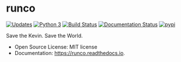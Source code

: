 # runco

[![Updates](https://pyup.io/repos/github/kwierman/runco/shield.svg)](https://pyup.io/repos/github/kwierman/runco/)
[![Python 3](https://pyup.io/repos/github/kwierman/runco/python-3-shield.svg)](https://pyup.io/repos/github/kwierman/runco/)
[![Build Status](https://travis-ci.org/kwierman/runco.svg?branch=master)](https://travis-ci.org/kwierman/runco)
[![Documentation Status](https://readthedocs.org/projects/runco/badge/?version=latest)](https://runco.readthedocs.io/en/latest/?badge=latest)
[![pypi](https://img.shields.io/pypi/v/runco.svg)](https://pypi.python.org/pypi/runco)

Save the Kevin. Save the World.

* Open Source License: MIT license
* Documentation: https://runco.readthedocs.io.

